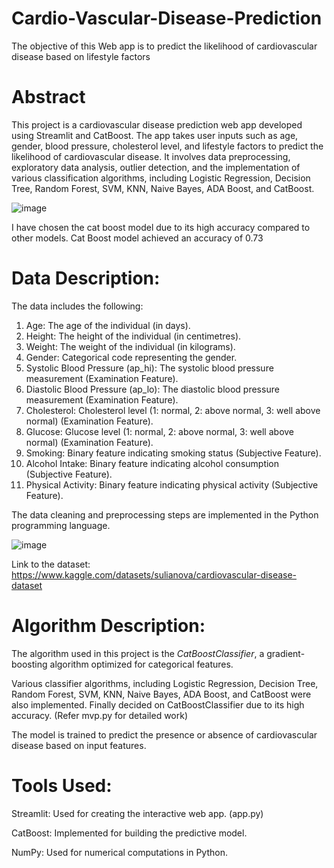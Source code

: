 # Cardio-Vascular-Disease-Prediction
The objective of this Web app is to predict the likelihood of cardiovascular disease based on lifestyle factors



# Abstract
This project is a cardiovascular disease prediction web app developed using Streamlit and CatBoost. 
The app takes user inputs such as age, gender, blood pressure, cholesterol level, and lifestyle factors to predict the likelihood of cardiovascular disease.
It involves data preprocessing, exploratory data analysis, outlier detection, and the implementation of various classification algorithms, 
including Logistic Regression, Decision Tree, Random Forest, SVM, KNN, Naive Bayes, ADA Boost, and CatBoost.

![image](https://github.com/SharmithaYazhini/Cardio-Vascular-Disease-Prediction/assets/104150250/6b4ec852-1594-4722-98de-52cbcc1ce5bf)

I have chosen the cat boost model due to its high accuracy compared to other models. Cat Boost model achieved an accuracy of 0.73

# Data Description:

The data includes the following:
1. Age: The age of the individual (in days).
2. Height: The height of the individual (in centimetres).
3. Weight: The weight of the individual (in kilograms).
4. Gender: Categorical code representing the gender.
5. Systolic Blood Pressure (ap_hi): The systolic blood pressure measurement (Examination Feature).
6. Diastolic Blood Pressure (ap_lo): The diastolic blood pressure measurement (Examination Feature).
7. Cholesterol: Cholesterol level (1: normal, 2: above normal, 3: well above normal) (Examination Feature).
8. Glucose: Glucose level (1: normal, 2: above normal, 3: well above normal) (Examination Feature).
9. Smoking: Binary feature indicating smoking status (Subjective Feature).
10. Alcohol Intake: Binary feature indicating alcohol consumption (Subjective Feature).
11. Physical Activity: Binary feature indicating physical activity (Subjective Feature).
   
The data cleaning and preprocessing steps are implemented in the Python programming language.

![image](https://github.com/SharmithaYazhini/Cardio-Vascular-Disease-Prediction/assets/104150250/1e1f0c92-f9f8-4028-a53d-81dcb7062595) 

Link to the dataset: https://www.kaggle.com/datasets/sulianova/cardiovascular-disease-dataset

# Algorithm Description:

The algorithm used in this project is the *CatBoostClassifier*, a gradient-boosting algorithm optimized for categorical features. 

Various classifier algorithms, including Logistic Regression, Decision Tree, Random Forest, SVM, KNN, Naive Bayes, ADA Boost, and CatBoost were also implemented. 
Finally decided on CatBoostClassifier due to its high accuracy. (Refer mvp.py for detailed work)

The model is trained to predict the presence or absence of cardiovascular disease based on input features.

# Tools Used:

Streamlit: Used for creating the interactive web app. (app.py)

CatBoost: Implemented for building the predictive model.

NumPy: Used for numerical computations in Python.


